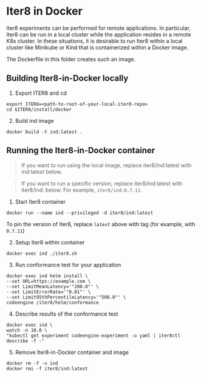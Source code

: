 # Iter8 in Docker

Iter8 experiments can be performed for remote applications. In particular, Iter8 can be run in a local cluster while the application resides in a remote K8s cluster. In these situations, it is desirable to run Iter8 within a local cluster like Minikube or Kind that is containerized within a Docker image.

The Dockerfile in this folder creates such an image.

## Building Iter8-in-Docker locally

1. Export ITER8 and cd
```shell
export ITER8=<path-to-root-of-your-local-iter8-repo>
cd $ITER8/install/docker
```

2. Build ind image
```shell
docker build -t ind:latest .
```

## Running the Iter8-in-Docker container

> If you want to run using the local image, replace iter8/ind:latest with ind:latest below.

> If  you want to run a specific version, replace iter8/ind:latest with iter8/ind:<tag> below. For example, `iter8/ind:0.7.11`.

1. Start Iter8 container
```shell
docker run --name ind --privileged -d iter8/ind:latest
```
To pin the version of Iter8, replace `latest` above with tag (for example, with `0.7.11`)

2. Setup Iter8 within container
```shell
docker exec ind ./iter8.sh
```

3. Run conformance test for your application
```shell
docker exec ind helm install \
--set URL=https://example.com \
--set LimitMeanLatency='"200.0"' \
--set LimitErrorRate='"0.01"' \
--set Limit95thPercentileLatency='"500.0"' \
codeengine /iter8/helm/conformance
```

4. Describe results of the conformance test
```shell
docker exec ind \
watch -n 10.0 \
"kubectl get experiment codeengine-experiment -o yaml | iter8ctl describe -f -"
```

5. Remove Iter8-in-Docker container and image
```shell
docker rm -f -v ind
docker rmi -f iter8/ind:latest
```